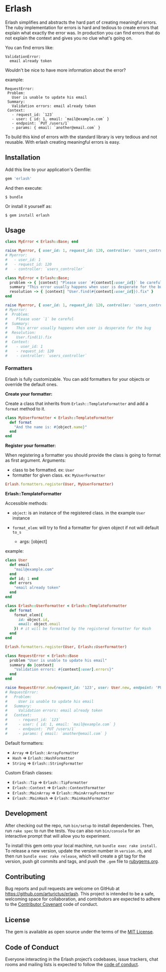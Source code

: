 # Erlash

Erlash simplifies and abstracts the hard part of creating meaningful errors.
The ruby implementation for errors is hard and tedious to create errors that explain
what exactly the error was.
In production you can find errors that do not explain the context and gives you no clue what's going on.

You can find errors like:

```
ValidationError:
  email already token
```

Wouldn't be nice to have more information about the error?

example:
```
RequestError:
 Problem:
   User is unable to update his email
 Summary:
   Validation errors: email already token
 Context:
   - request_id: `123`
   - user: { id: 1, email: `mail@example.com` }
   - endpoint: `PUT /users/1`
   - params: { email: `another@email.com` }
```

To build this kind of errors with the standard library is very tedious and not reusable.
With erlash creating meaningful errors is easy.


## Installation

Add this line to your application's Gemfile:

```ruby
gem 'erlash'
```

And then execute:

    $ bundle

Or install it yourself as:

    $ gem install erlash

## Usage

```ruby
class MyError < Erlash::Base; end

raise Myerror, { user_id: 1, request_id: 120, controller: 'users_controller' }
# Myerror:
#   - user_id: 1
#   - request_id: 120
#   - controller: `users_controller`
```

```ruby
class MyError < Erlash::Base;
  problem -> { |context| "Please user `#{context[:user_id]}` be careful" }
  summary "This error usually happens when user is desperate for the bug"
  resolution -> { |context| "User.find(#{context[:user_id]}).fix" }
end

raise Myerror, { user_id: 1, request_id: 120, controller: 'users_controller' }
# Myerror:
#  Problem:
#    Please user `1` be careful
#  Summary:
#    This error usually happens when user is desperate for the bug
#  Resolution:
#    User.find(1).fix
#  Context:
#    - user_id: 1
#    - request_id: 120
#    - controller: `users_controller`
```

### Formatters
Erlash is fully customizable.
You can add formatters for your objects or override the default ones.

__Create your formatter:__

Create a class that inherits from `Erlash::TemplateFormatter` and add a `format`
method to it.

```ruby
class MyUserFormatter < Erlash::TemplateFormatter
  def format
    "And the name is: #{object.name}"
  end
end
```

__Register your formatter:__

When registering a formatter you should provide the class is going to format as first argument.
Arguments:
- class to be formatted. ex: `User`
- formatter for given class. ex: `MyUserFormatter`

```ruby
Erlash.formatters.register(User, MyUserFormatter)
```

__Erlash::TemplateFormatter__

Accessible methods:
- `object`: is an instance of the registered class. in the example `User` instance
- `format_elem`: will try to find a formatter for given object if not will default `to_s`

  * args: [object]

example:

```ruby
class User
  def email
    "mail@example.com"
  end
  def id; 1 end
  def errors
    "email already token"
  end
end

class Erlash::UserFormatter < Erlash::TemplateFormatter
  def format
    format_elem({
      id: object.id,
      email: object.email
    }) # it will be formatted by the registered formatter for Hash
  end
end

Erlash.formatters.register(User, Erlash::UserFormatter)

class RequestError < Erlash::Base
  problem "User is unable to update his email"
  summary do |context|
    "Validation errors: #{context[:user].errors}"
  end
end

raise RequestError.new(request_id: '123', user: User.new, endpoint: 'PUT /users/1', params: {email: "another@email.com"})
# RequestError:
#   Problem:
#     User is unable to update his email
#   Summary:
#     Validation errors: email already token
#   Context:
#     - request_id: `123`
#     - user: { id: 1, email: `mail@example.com` }
#     - endpoint: `PUT /users/1`
#     - params: { email: `another@email.com` }
```

Default formatters:

* `Array` => `Erlash::ArrayFormatter`
* `Hash` => `Erlash::HashFormatter`
* `String` => `Erlash::StringFormatter`

Custom Erlash classes:

* `Erlash::Tip` => `Erlash::TipFormatter`
* `Erlash::Context` => `Erlash::ContextFormatter`
* `Erlash::MainArray` => `Erlash::MainArrayFormatter`
* `Erlash::MainHash` => `Erlash::MainHashFormatter`

## Development

After checking out the repo, run `bin/setup` to install dependencies. Then, run `rake spec` to run the tests. You can also run `bin/console` for an interactive prompt that will allow you to experiment.

To install this gem onto your local machine, run `bundle exec rake install`. To release a new version, update the version number in `version.rb`, and then run `bundle exec rake release`, which will create a git tag for the version, push git commits and tags, and push the `.gem` file to [rubygems.org](https://rubygems.org).

## Contributing

Bug reports and pull requests are welcome on GitHub at https://github.com/arturictus/erlash. This project is intended to be a safe, welcoming space for collaboration, and contributors are expected to adhere to the [Contributor Covenant](http://contributor-covenant.org) code of conduct.

## License

The gem is available as open source under the terms of the [MIT License](https://opensource.org/licenses/MIT).

## Code of Conduct

Everyone interacting in the Erlash project’s codebases, issue trackers, chat rooms and mailing lists is expected to follow the [code of conduct](https://github.com/[USERNAME]/erlash/blob/master/CODE_OF_CONDUCT.md).

